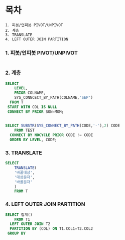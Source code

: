 # 목차
```
1. 피봇/언피봇 PIVOT/UNPIVOT
2. 계층
3. TRANSLATE
4. LEFT OUTER JOIN PARTITION
```


### 1. 피봇/언피봇 PIVOT/UNPIVOT
```SQL

```



### 2. 계층
```SQL
SELECT
    LEVEL,
    PRIOR COLNAME,
    SYS_CONNCECT_BY_PATH(COLNAME,'SEP')
  FROM T
 START WITH COL IS NULL
 CONNECT BY PRIOR SON=MOM;
 
 
SELECT SUBSTR(SYS_CONNECT_BY_PATH(CODE,'-'),2) CODE
    FROM TEST
  CONNECT BY NOCYCLE PRIOR CODE != CODE
  ORDER BY LEVEL, CODE;
```


### 3. TRANSLATE
```SQL
SELECT
    TRANSLATE(
    '바꿀대상',
    '대상문자',
    '바꿀문자'
    )
    FROM T
```

### 4. LEFT OUTER JOIN PARTITION
```SQL
SELECT 집계()
    FROM T1
  LEFT OUTER JOIN T2
  PARTITION BY (COL) ON T1.COL1=T2.COL2
 GROUP BY
```
